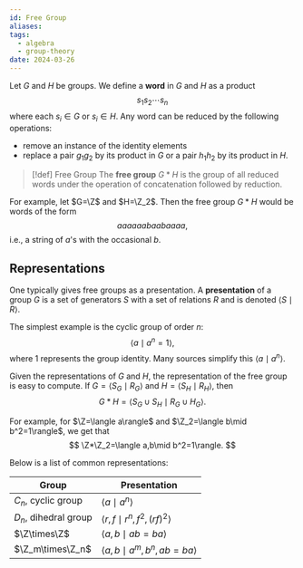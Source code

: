 ```yaml
---
id: Free Group
aliases: 
tags:
  - algebra
  - group-theory
date: 2024-03-26
---
```


Let $G$ and $H$ be groups. We define a **word** in $G$ and $H$ as a product
$$
    s_1s_2\cdots s_n
$$
where each $s_i\in G$ or $s_i\in H$. Any word can be reduced by the following operations:
- remove an instance of the identity elements
- replace a pair $g_1g_2$ by its product in $G$ or a pair $h_1h_2$ by its product in $H$.

> [!def] Free Group
> The **free group** $G*H$ is the group of all reduced words under the operation of concatenation followed by reduction.

For example, let $G=\Z$ and $H=\Z_2$. Then the free group $G*H$ would be words of the form
$$
    aaaaaabaabaaaa,
$$
i.e., a string of $a$'s with the occasional $b$. 

## Representations

One typically gives free groups as a presentation. A **presentation** of a group $G$ is a set of generators $S$ with a set of relations $R$ and is denoted $\langle S\mid R\rangle$.

The simplest example is the cyclic group of order $n$:
$$
    \langle a\mid a^n=1\rangle,
$$
where 1 represents the group identity. Many sources simplify this $\langle a\mid a^n\rangle$.

Given the representations of $G$ and $H$, the representation of the free group is easy to compute. If $G=\langle S_G\mid R_G\rangle$ and $H=\langle S_H\mid R_H\rangle$, then 
$$
    G*H = \langle S_G\cup S_H\mid R_G\cup H_G\rangle.
$$

For example, for $\Z=\langle a\rangle$ and $\Z_2=\langle b\mid b^2=1\rangle$, we get that 
$$
    \Z*\Z_2=\langle a,b\mid b^2=1\rangle.
$$

Below is a list of common representations:

| Group | Presentation |
| ----- | ------------ |
| $C_n$, cyclic group | $\langle a\mid a^n\rangle$ |
| $D_n$, dihedral group | $\langle r,f\mid r^n, f^2, (rf)^2\rangle$ |
| $\Z\times\Z$ | $\langle a,b\mid ab=ba\rangle$ |
| $\Z_m\times\Z_n$ | $\langle a,b\mid a^m,b^n, ab=ba\rangle$ |

